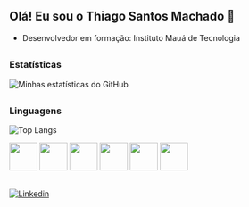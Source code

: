 ## Olá! Eu sou o Thiago Santos Machado 👋

- Desenvolvedor em formação: Instituto Mauá de Tecnologia

##

### Estatísticas

![Minhas estatísticas do GitHub](https://github-readme-stats.vercel.app/api?username=gustavoribolla&show_icons=true&hide_rank=true&theme=radical&hide=stars,prs_reviewed&show=reviews,prs_merged_percentage&count_private=true)

## 

### Linguagens

![Top Langs](https://github-readme-stats.vercel.app/api/top-langs/?username=thiagosantos&hide_progress=true&theme=radical)

<div style="display: inline-block">
  <img src="https://cdn.jsdelivr.net/gh/devicons/devicon@latest/icons/jupyter/jupyter-original.svg" width="50" />
  <img src="https://cdn.jsdelivr.net/gh/devicons/devicon@latest/icons/python/python-original.svg" width="50" />
  <img src="https://cdn.jsdelivr.net/gh/devicons/devicon@latest/icons/java/java-original.svg" width="50" />
  <img src="https://cdn.jsdelivr.net/gh/devicons/devicon@latest/icons/html5/html5-original.svg" width="50" />
  <img src="https://cdn.jsdelivr.net/gh/devicons/devicon@latest/icons/css3/css3-original.svg" width="50" />
  <img src="https://cdn.jsdelivr.net/gh/devicons/devicon@latest/icons/javascript/javascript-original.svg" width="50" />
</div>

##

[![Linkedin](https://img.shields.io/badge/LinkedIn-0077B5?style=for-the-badge&logo=linkedin&logoColor=white)](https://www.linkedin.com/in/thiago-santos-machado/)
